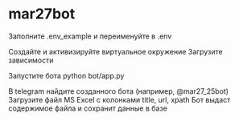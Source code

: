 # mar27bot

Заполните .env_example и переименуйте в .env

Создайте и активизируйте виртуальное окружение
Загрузите зависимости

Запустите бота
python bot/app.py

В telegram найдите созданного бота (например, @mar27_25bot)
Загрузите файл MS Excel с колонками title, url, xpath
Бот выдаст содержимое файла и сохранит данные в базе
